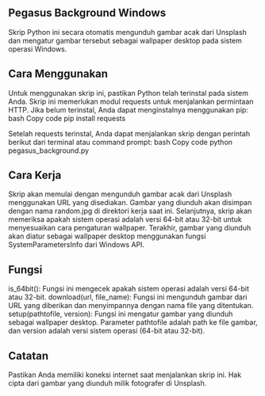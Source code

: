 ## Pegasus Background Windows
Skrip Python ini secara otomatis mengunduh gambar acak dari Unsplash dan mengatur gambar tersebut sebagai wallpaper desktop pada sistem operasi Windows.

## Cara Menggunakan
Untuk menggunakan skrip ini, pastikan Python telah terinstal pada sistem Anda. Skrip ini memerlukan modul requests untuk menjalankan permintaan HTTP. Jika belum terinstal, Anda dapat menginstalnya menggunakan pip:
bash
Copy code
pip install requests

Setelah requests terinstal, Anda dapat menjalankan skrip dengan perintah berikut dari terminal atau command prompt:
bash
Copy code
python pegasus_background.py

## Cara Kerja
Skrip akan memulai dengan mengunduh gambar acak dari Unsplash menggunakan URL yang disediakan.
Gambar yang diunduh akan disimpan dengan nama random.jpg di direktori kerja saat ini.
Selanjutnya, skrip akan memeriksa apakah sistem operasi adalah versi 64-bit atau 32-bit untuk menyesuaikan cara pengaturan wallpaper.
Terakhir, gambar yang diunduh akan diatur sebagai wallpaper desktop menggunakan fungsi SystemParametersInfo dari Windows API.

## Fungsi
is_64bit(): Fungsi ini mengecek apakah sistem operasi adalah versi 64-bit atau 32-bit.
download(url, file_name): Fungsi ini mengunduh gambar dari URL yang diberikan dan menyimpannya dengan nama file yang ditentukan.
setup(pathtofile, version): Fungsi ini mengatur gambar yang diunduh sebagai wallpaper desktop. Parameter pathtofile adalah path ke file gambar, dan version adalah versi sistem operasi (64-bit atau 32-bit).

## Catatan
Pastikan Anda memiliki koneksi internet saat menjalankan skrip ini.
Hak cipta dari gambar yang diunduh milik fotografer di Unsplash.
